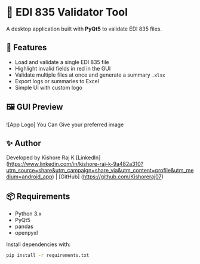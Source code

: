 # 🧾 EDI 835 Validator Tool

A desktop application built with **PyQt5** to validate EDI 835 files.

## 🚀 Features

- Load and validate a single EDI 835 file
- Highlight invalid fields in red in the GUI
- Validate multiple files at once and generate a summary `.xlsx`
- Export logs or summaries to Excel
- Simple UI with custom logo

## 🖼️ GUI Preview

![App Logo] 
You Can Give your preferred image


## ✨ Author

Developed by Kishore Raj K
[LinkedIn] (https://www.linkedin.com/in/kishore-raj-k-9a482a310?utm_source=share&utm_campaign=share_via&utm_content=profile&utm_medium=android_app) | [GitHub] (https://github.com/Kishoreraj07)


## 📦 Requirements

- Python 3.x
- PyQt5
- pandas
- openpyxl

Install dependencies with:

```bash
pip install -r requirements.txt


